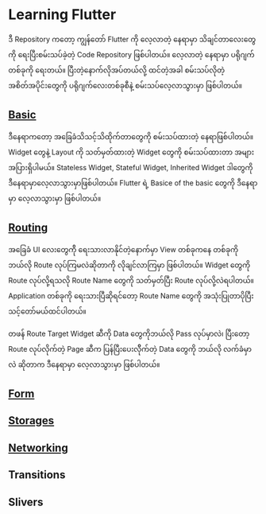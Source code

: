 # Learning Flutter

ဒီ Repository ကတော့ ကျွန်တော် Flutter ကို လေ့လာတဲ့ နေရာမှာ သိချင်တာလေးတွေကို ရေးပြီးစမ်းသပ်ခဲ့တဲ့ Code Repository ဖြစ်ပါတယ်။ လေ့လာတဲ့ နေရာမှာ ပရိုဂျက်တစ်ခုကို ရေးတယ်။ ပြီးတဲ့နောက်လိုအပ်တယ်လို့ ထင်တဲ့အခါ စမ်းသပ်လိုတဲ့ အစိတ်အပိုင်းတွေကို ပရိုဂျက်လေးတစ်ခုစီနဲ့ စမ်းသပ်လေ့လာသွားမှာ ဖြစ်ပါတယ်။ 

## [Basic](../01.basic)
ဒီနေရာကတော့ အခြေခံသိသင့်သိထိုက်တာတွေကို စမ်းသပ်ထားတဲ့ နေရာဖြစ်ပါတယ်။ Widget တွေနဲ့ Layout ကို သတ်မှတ်ထားတဲ့ Widget တွေကို စမ်းသပ်ထားတာ အများအပြားရှိပါမယ်။ Stateless Widget, Stateful Widget, Inherited Widget ဒါတွေကို ဒီနေရာမှာလေ့လာသွားမှာဖြစ်ပါတယ်။ Flutter ရဲ့ Basice of the basic တွေကို ဒီနေရာမှာ လေ့လာသွားမှာ ဖြစ်ပါတယ်။

## [Routing](../02.routing)
အခြေခံ UI လေးတွေကိို ရေးသားလာနိုင်တဲ့နောက်မှာ View တစ်ခုကနေ တစ်ခုကို ဘယ်လို Route လုပ်ကြမလဲဆိုတာကို လိုချင်လာကြမှာ ဖြစ်ပါတယ်။ Widget တွေကို Route လုပ်လို့ရသလို Route Name တွေကို သတ်မှတ်ပြီး Route လုပ်လို့လဲရပါတယ်။ Application တစ်ခုကို ရေးသားပြီဆိုရင်တော့ Route Name တွေကို အသုံးပြုတာပိုပြီး သင့်တော်မယ်ထင်ပါတယ်။ 

တဖန် Route Target Widget ဆီကို Data တွေကိုဘယ်လို Pass လုပ်မှာလဲ၊ ပြီးတော့ Route လုပ်လိုက်တဲ့ Page ဆီက ပြန်ပြီးပေးလိိုက်တဲ့ Data တွေကို ဘယ်လို လက်ခံမှာလဲ ဆိုတာက ဒီနေရာမှာ လေ့လာသွားမှာ ဖြစ်ပါတယ်။

## [Form](../03.form)

## [Storages](../04.storages)

## [Networking](../05.network)

## Transitions

## Slivers
